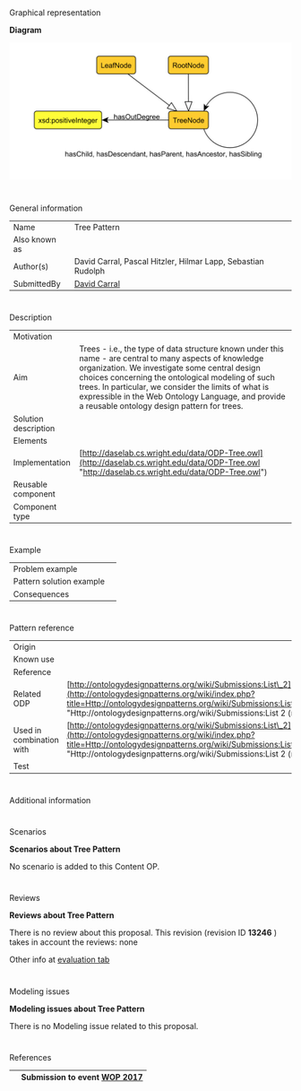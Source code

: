 # 

 Graphical representation



__Diagram__ 





[![Image:Tree.png](./Tree.png)](../Image/Tree.png.md "Image:Tree.png")





# 

 General information




|  |  |
| --- | --- |
|  Name  |  Tree Pattern  |
|  Also known as  |  |
|  Author(s)  |  David Carral, Pascal Hitzler, Hilmar Lapp, Sebastian Rudolph  |
|  SubmittedBy  | [David Carral](http://ontologydesignpatterns.org/wiki/index.php?title=User:David_Carral&action=edit&redlink=1 "User:David Carral (not yet written)")  |



  





# 

 Description




|  |  |
| --- | --- |
|  Motivation  |  |
|  Aim  |  Trees - i.e., the type of data structure known under this name - are central to many aspects of knowledge organization. We investigate some central design choices concerning the ontological modeling of such trees. In particular, we consider the limits of what is expressible in the Web Ontology Language, and provide a reusable ontology design pattern for trees.  |
|  Solution description  |  |
|  Elements  |  |
|  Implementation  | [http://daselab.cs.wright.edu/data/ODP-Tree.owl](http://daselab.cs.wright.edu/data/ODP-Tree.owl "http://daselab.cs.wright.edu/data/ODP-Tree.owl")  |
|  Reusable component  |  |
|  Component type  |  |



  





# 

 Example




|  |  |
| --- | --- |
|  Problem example  |  |
|  Pattern solution example  |  |
|  Consequences  |  |



  





# 

 Pattern reference




|  |  |
| --- | --- |
|  Origin  |  |
|  Known use  |  |
|  Reference  |  |
|  Related ODP  | [http://ontologydesignpatterns.org/wiki/Submissions:List\_2](http://ontologydesignpatterns.org/wiki/index.php?title=Http://ontologydesignpatterns.org/wiki/Submissions:List_2&action=edit&redlink=1 "Http://ontologydesignpatterns.org/wiki/Submissions:List 2 (not yet written)")  |
|  Used in combination with  | [http://ontologydesignpatterns.org/wiki/Submissions:List\_2](http://ontologydesignpatterns.org/wiki/index.php?title=Http://ontologydesignpatterns.org/wiki/Submissions:List_2&action=edit&redlink=1 "Http://ontologydesignpatterns.org/wiki/Submissions:List 2 (not yet written)")  |
|  Test  |  |



# 

 Additional information



# 

 Scenarios




__Scenarios about Tree Pattern__ 


 No scenario is added to this Content OP.
 




# 

 Reviews




__Reviews about Tree Pattern__ 


 There is no review about this proposal.
This revision (revision ID
 __13246__ 
 ) takes in account the reviews: none
 



 Other info at
 [evaluation tab](http://ontologydesignpatterns.org/wiki/index.php?title=Submissions:Tree_Pattern&action=evaluation "http://ontologydesignpatterns.org/wiki/index.php?title=Submissions:Tree_Pattern&action=evaluation") 





  





# 

 Modeling issues




__Modeling issues about Tree Pattern__ 


 There is no Modeling issue related to this proposal.
 




  





# 

 References



  






|  |  Submission to event [WOP 2017](http://ontologydesignpatterns.org/wiki/index.php?title=WOP_2017&action=edit&redlink=1 "WOP 2017 (not yet written)")  |
| --- | --- |